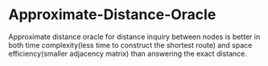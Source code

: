 # Approximate-Distance-Oracle
Approximate distance oracle for distance inquiry between nodes is better in both time complexity(less time to construct the shortest route) and space efficiency(smaller adjacency matrix) than answering the exact distance. 
